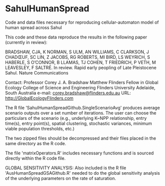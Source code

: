 # SahulHumanSpread
Code and data files necessary for reproducing cellular-automaton model of human spread across Sahul

This code and these data reproduce the results in the following paper (currently in review):

BRADSHAW, CJA, K NORMAN, S ULM, AN WILLIAMS, C CLARKSON, J CHADŒUF, SC LIN, Z JACOBS, RG ROBERTS, MI BIRD, LS WEYRICH, S HABERLE, S O’CONNOR, B LLAMAS, TJ COHEN, T FRIEDRICH, P VETH, M LEAVESLEY, F SALTRÉ. In review. Rapid early peopling of Late Pleistocene Sahul. Nature Communications

Contact:
Professor Corey J. A. Bradshaw
Matthew Flinders Fellow in Global Ecology
College of Science and Engineering
Flinders University
Adelaide, South Australia
e-mail: corey.bradshaw@flinders.edu.au
URL: http://GlobalEcologyFlinders.com

The R file 'SahulHumanSpreadGithub.SingleScenarioAvg' produces average scenario outputs over a set number of iterations. The user can choose the particulars of the scenario (e.g., underlying K~NPP relationship, entry time(s), entry point(s), spatial clustering, stochastic variances, minimum viable population thresholds, etc.)

The two zipped files should be decompressed and their files placed in the same directory as the R code.

The file 'matrixOperators.R' includes necessary functions and is sourced directly within the R code file.

GLOBAL SENSITIVITY ANALYSIS: Also included is the R file 'AusHumanSpreadGSAGithub.R' needed to do the global sensitivity analysis of the underlying parameters on the rate of saturation.

